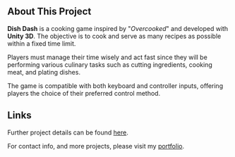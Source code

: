 ## About This Project

**Dish Dash** is a cooking game inspired by "*Overcooked*" and developed with **Unity 3D**. The objective is to cook and serve as many recipes as possible within a fixed time limit.

​Players must manage their time wisely and act fast since they will be performing various culinary tasks such as cutting ingredients, cooking meat, and plating dishes.

​The game is compatible with both keyboard and controller inputs, offering players the choice of their preferred control method.

## Links

 Further project details can be found [here](https://kamelmahjoub.wixsite.com/portfolio/dishdash). 

 For contact info, and more projects, please visit my [portfolio](https://kamelmahjoub.wixsite.com/portfolio).
